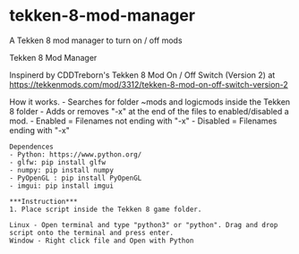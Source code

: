 # tekken-8-mod-manager
A Tekken 8 mod manager to turn on / off mods 

Tekken 8 Mod Manager

Inspinerd by CDDTreborn's Tekken 8 Mod On / Off Switch (Version 2) at https://tekkenmods.com/mod/3312/tekken-8-mod-on-off-switch-version-2


How it works.
    - Searches for folder ~mods and logicmods inside the Tekken 8 folder
    - Adds or removes "-x" at the end of the files to enabled/disabled a mod.
    - Enabled = Filenames not ending with "-x"
    - Disabled = Filenames ending with "-x"

    Dependences
    - Python: https://www.python.org/
    - glfw: pip install glfw
    - numpy: pip install numpy
    - PyOpenGL : pip install PyOpenGL
    - imgui: pip install imgui

    ***Instruction***
    1. Place script inside the Tekken 8 game folder.

    Linux - Open terminal and type "python3" or "python". Drag and drop script onto the terminal and press enter.
    Window - Right click file and Open with Python




